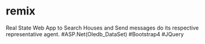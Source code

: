 # remix
Real State Web App to Search Houses and Send messages do its respective representative agent. #ASP.Net(Oledb_DataSet) #Bootstrap4 #JQuery 
